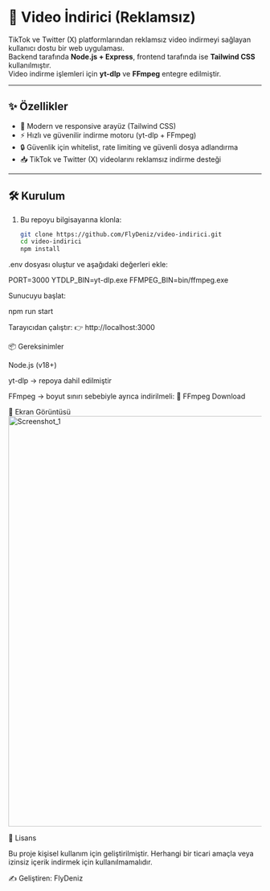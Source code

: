 # 🎥 Video İndirici (Reklamsız)

TikTok ve Twitter (X) platformlarından reklamsız video indirmeyi sağlayan kullanıcı dostu bir web uygulaması.  
Backend tarafında **Node.js + Express**, frontend tarafında ise **Tailwind CSS** kullanılmıştır.  
Video indirme işlemleri için **yt-dlp** ve **FFmpeg** entegre edilmiştir.  

---

## ✨ Özellikler
- 🎨 Modern ve responsive arayüz (Tailwind CSS)  
- ⚡ Hızlı ve güvenilir indirme motoru (yt-dlp + FFmpeg)  
- 🔒 Güvenlik için whitelist, rate limiting ve güvenli dosya adlandırma  
- 📥 TikTok ve Twitter (X) videolarını reklamsız indirme desteği  

---

## 🛠 Kurulum

1. Bu repoyu bilgisayarına klonla:
   ```bash
   git clone https://github.com/FlyDeniz/video-indirici.git
   cd video-indirici
   npm install
.env dosyası oluştur ve aşağıdaki değerleri ekle:

PORT=3000
YTDLP_BIN=yt-dlp.exe
FFMPEG_BIN=bin/ffmpeg.exe

Sunucuyu başlat:

npm run start

Tarayıcıdan çalıştır:
👉 http://localhost:3000

📦 Gereksinimler

Node.js (v18+)

yt-dlp → repoya dahil edilmiştir

FFmpeg → boyut sınırı sebebiyle ayrıca indirilmeli:
🔗 FFmpeg Download

📸 Ekran Görüntüsü <img width="1599" height="816" alt="Screenshot_1" src="https://github.com/user-attachments/assets/1bd84b8d-c600-4c32-ab48-b3ff7c9ac587" />

📄 Lisans

Bu proje kişisel kullanım için geliştirilmiştir.
Herhangi bir ticari amaçla veya izinsiz içerik indirmek için kullanılmamalıdır.

✍️ Geliştiren: FlyDeniz

